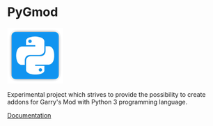# PyGmod

![Logo](logos/logo128x128.png)

Experimental project which strives to provide the possibility to create addons for Garry's Mod
with Python 3 programming language.

[Documentation](https://javabird25.github.io/PyGmod/)
